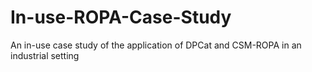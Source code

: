 # In-use-ROPA-Case-Study
An in-use case study of the application of DPCat and CSM-ROPA in an industrial setting   
